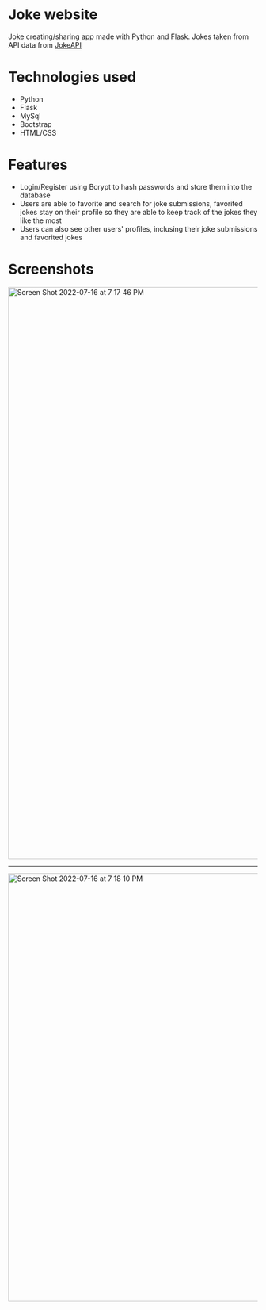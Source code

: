 # Joke website
Joke creating/sharing app made with Python and Flask. Jokes taken from API data from [JokeAPI](https://sv443.net/jokeapi/v2/)

# Technologies used
- Python 
- Flask
- MySql
- Bootstrap
- HTML/CSS

# Features
- Login/Register using Bcrypt to hash passwords and store them into the database
- Users are able to favorite and search for joke submissions, favorited jokes stay on their profile so they are able to keep track of the jokes they like the most
- Users can also see other users' profiles, inclusing their joke submissions and favorited jokes



# Screenshots

<img width="1154" alt="Screen Shot 2022-07-16 at 7 17 46 PM" src="https://user-images.githubusercontent.com/99225907/179374992-c68549f5-e479-4ee9-93be-3afc8bb886c9.png">

----------------------------------------------------------------------------------------------------------------------------------------

<img width="864" alt="Screen Shot 2022-07-16 at 7 18 10 PM" src="https://user-images.githubusercontent.com/99225907/179375000-5254de63-2825-4e62-98aa-8aec33820099.png">

